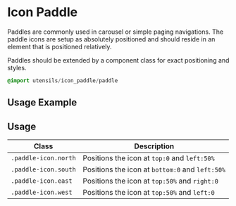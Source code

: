 
# Icon Paddle
Paddles are commonly used in carousel or simple paging navigations.
The paddle icons are setup as absolutely positioned and should reside in
an element that is positioned relatively.

Paddles should be extended by a component class for exact positioning
and styles.

```sass
@import utensils/icon_paddle/paddle
```

## Usage Example
<!--~ markup/paddle.html.haml -->


## Usage

Class                 | Description
--------------------- | -------------------------------------------
`.paddle-icon.north`  | Positions the icon at `top:0` and `left:50%`
`.paddle-icon.south`  | Positions the icon at `bottom:0` and `left:50%`
`.paddle-icon.east`   | Positions the icon at `top:50%` and `right:0`
`.paddle-icon.west`   | Positions the icon at `top:50%` and `left:0`

